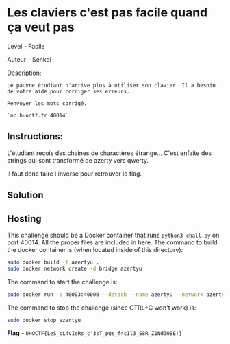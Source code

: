 # Les claviers c'est pas facile quand ça veut pas

Level - Facile

Auteur - Senkei

Description:
```
Le pauvre étudiant n'arrive plus à utiliser son clavier. Il a besoin de votre aide pour corriger ses erreurs.

Renvoyer les mots corrigé.

`nc huoctf.fr 40014`
```

## Instructions:

L'étudiant reçois des chaines de charactères étrange...
C'est enfaite des strings qui sont transformé de azerty vers qwerty.

Il faut donc faire l'inverse pour retrouver le flag.


## Solution


## Hosting
This challenge should be a Docker container that runs `python3 chall.py` on port 40014. All the proper files are included in here. The command to build the docker container is (when located inside of this directory):

```bash
sudo docker build -t azertyu .
sudo docker network create -d bridge azertyu
```

The command to start the challenge is:

```bash
sudo docker run -p 40003:40000 --detach --name azertyu --network azertyu azertyu:latest
```

The command to stop the challenge (since CTRL+C won't work) is:

```bash
sudo docker stop azertyu
```


**Flag** - `UHOCTF{LeS_cL4vIeRs_c'3sT_pQs_f4c1l3_S8R_Z1Nd3UBE!}`
